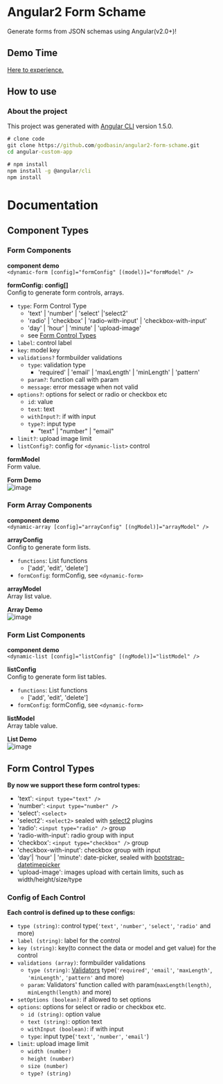 # Angular2 Form Schame
Generate forms from JSON schemas using Angular(v2.0+)!

## Demo Time
[Here to experience.](http://p2n7500x0.bkt.clouddn.com/index.html)

## How to use

### About the project
This project was generated with [Angular CLI](https://github.com/angular/angular-cli) version 1.5.0.

``` cmd
# clone code
git clone https://github.com/godbasin/angular2-form-schame.git
cd angular-custom-app

# npm install
npm install -g @angular/cli
npm install
```

# Documentation

## Component Types

### Form Components
**component demo**      
`<dynamic-form [config]="formConfig" [(model)]="formModel" />`      

**formConfig: config[]**      
Config to generate form controls, arrays.      

- `type`: Form Control Type 
  - 'text' | 'number' | 'select' |'select2'
  - 'radio' | 'checkbox' | 'radio-with-input' | 'checkbox-with-input'
  - 'day' | 'hour' | 'minute' | 'upload-image'
  - see [Form Control Types](#form-control-types)
- `label`: control label
- `key`: model key
- `validations?` formbuilder validations
  - `type`: validation type
    - 'required' | 'email' | 'maxLength' | 'minLength' | 'pattern'
  - `param?`: function call with param
  - `message`: error message when not valid
- `options?`: options for select or radio or checkbox etc
  - `id`: value
  - `text`: text
  - `withInput?`: if with input
  - `type?`: input type
    - "text" | "number" | "email"
- `limit?`: upload image limit
- `listConfig?`: config for `<dynamic-list>` control

**formModel**      
Form value.      

**Form Demo**      
![image](http://o905ne85q.bkt.clouddn.com/1516097300%281%29.png)

### Form Array Components
**component demo**     
`<dynamic-array [config]="arrayConfig" [(ngModel)]="arrayModel" />`

**arrayConfig**     
Config to generate form lists.

- `functions`: List functions 
  - ['add', 'edit', 'delete']
- `formConfig`: formConfig, see `<dynamic-form>`

**arrayModel**     
Array list value.

**Array Demo**     
![image](http://o905ne85q.bkt.clouddn.com/%7BE67FE85C-D16A-4153-A287-6C011706975D%7D.png)

### Form List Components
**component demo**     
`<dynamic-list [config]="listConfig" [(ngModel)]="listModel" />`

**listConfig**     
Config to generate form list tables.

- `functions`: List functions 
  - ['add', 'edit', 'delete']
- `formConfig`: formConfig, see `<dynamic-form>`

**listModel**     
Array table value.

**List Demo**     
![image](http://o905ne85q.bkt.clouddn.com/%7BB13663E4-7BAF-4836-9275-2088D760ECF1%7D.png)

## Form Control Types
**By now we support these form control types:**     
- 'text': `<input type="text" />`
- 'number': `<input type="number" />`
- 'select': `<select>`
- 'select2': `<select2>` sealed with [select2](https://select2.github.io/) plugins
- 'radio': `<input type="radio" />` group
- 'radio-with-input': radio group with input
- 'checkbox': `<input type="checkbox" />` group
- 'checkbox-with-input': checkbox group with input
- 'day'| 'hour' | 'minute': date-picker, sealed with [bootstrap-datetimepicker](http://www.bootcss.com/p/bootstrap-datetimepicker/)
- 'upload-image': images upload with certain limits, such as width/height/size/type

### Config of Each Control
**Each control is defined up to these configs:**    
- `type (string)`: control type(`'text'`, `'number'`, `'select'`, `'radio'` and more)
- `label (string)`: label for the control
- `key (string)`: key(to connect the data or model and get value) for the control
- `validations (array)`: formbuilder validations
  - `type (string)`: [Validators](https://angular.io/docs/ts/latest/api/forms/index/Validators-class.html) type(`'required'`, `'email'`, `'maxLength'`, `'minLength'`, `'pattern'` and more)
  - `param`: Validators' function called with param(`maxLength(length)`, `minLength(length)` and more)
- `setOptions (boolean)`: if allowed to set options
- `options`: options for select or radio or checkbox etc.
  - `id (string)`: option value
  - `text (string)`: option text
  - `withInput (boolean)`: if with input
  - `type`: input type(`'text'`, `'number'`, `'email'`)
- `limit`: upload image limit
  - `width (number)`
  - `height (number)`
  - `size (number)`
  - `type? (string)`
